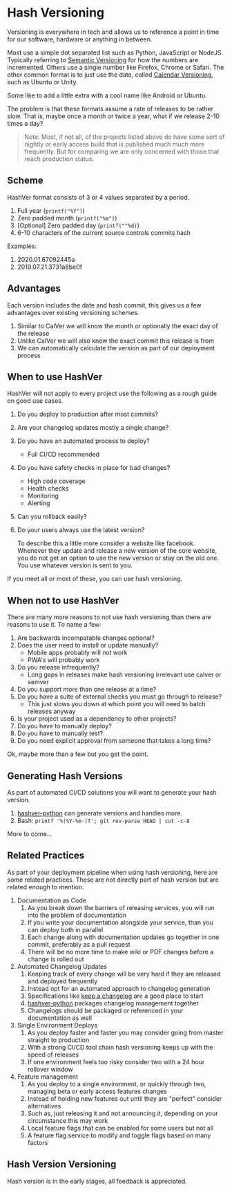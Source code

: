 # Hash Versioning
Versioning is everywhere in tech and allows us to reference a point in time
for our software, hardware or anything in between.

Most use a simple dot separated list such as Python, JavaScript or NodeJS.
Typically referring to [Semantic Versioning](https://semver.org) for how the numbers are incremented.
Others use a single number like Firefox, Chrome or Safari.
The other common format is to just use the date, called [Calendar Versioning](https://calver.org),
such as Ubuntu or Unity.

Some like to add a little extra with a cool name like Android or Ubuntu.

The problem is that these formats assume a rate of releases to be rather slow.
That is, maybe once a month or twice a year, what if we release 2-10 times a day?

> Note:
    Most, if not all, of the projects listed above do have some sort of nightly
    or early access build that is published much much more frequently.
    But for comparing we are only concerned with those that reach production
    status.

## Scheme
HashVer format consists of 3 or 4 values separated by a period.

1. Full year (`printf("%Y")`)
1. Zero padded month  (`printf("%m")`)
1. [Optional] Zero padded day (`printf(""%d)`)
1. 6-10 characters of the current source controls commits hash

Examples:

1. 2020.01.67092445a
1. 2019.07.21.3731a8be0f

## Advantages
Each version includes the date and hash commit, this gives us a few advantages
over existing versioning schemes.

1. Similar to CalVer we will know the month or optionally the exact day of the release
1. Unlike CalVer we will also know the exact commit this release is from
1. We can automatically calculate the version as part of our deployment process

## When to use HashVer
HashVer will not apply to every project use the following as a rough guide on
good use cases.

1. Do you deploy to production after most commits?
1. Are your changelog updates mostly a single change?
1. Do you have an automated process to deploy?
    * Full CI/CD recommended
1. Do you have safety checks in place for bad changes?
    * High code coverage
    * Health checks
    * Monitoring
    * Alerting
1. Can you rollback easily?
1. Do your users always use the latest version?

    To describe this a little more consider a website like facebook.
    Whenever they update and release a new version of the core website, you do
    not get an option to use the new version or stay on the old one.
    You use whatever version is sent to you.

If you meet all or most of these, you can use hash versioning.

## When not to use HashVer
There are many more reasons to not use hash versioning than there are reasons to use
it.
To name a few:

1. Are backwards incompatable changes optional?
1. Does the user need to install or update manually?
    * Mobile apps probably will not work
    * PWA's will probably work
1. Do you release infrequently?
    * Long gaps in releases make hash versioning irrelevant use calver or semver
1. Do you support more than one release at a time?
1. Do you have a suite of external checks you must go through to release?
    * This just slows you down at which point you will need to batch releases anyway
1. Is your project used as a dependency to other projects?
1. Do you have to manually deploy?
1. Do you have to manually test?
1. Do you need explicit approval from someone that takes a long time?

Ok, maybe more than a few but you get the point.

## Generating Hash Versions
As part of automated CI/CD solutions you will want to generate your hash version.

1. [hashver-python](https://github.com/miniscruff/hashversion-python) can generate versions and handles more.
1. Bash: `printf '%(%Y-%m-)T'; git rev-parse HEAD | cut -c-8`

More to come...

## Related Practices
As part of your deployment pipeline when using hash versioning, here are some related practices.
These are not directly part of hash version but are related enough to mention.

1. Documentation as Code
    1. As you break down the barriers of releasing services, you will run into the problem of documentation
    1. If you write your documentation alongside your service, than you can deploy both in parallel
    1. Each change along with documentation updates go together in one commit, preferably as a pull request
    1. There will be no more time to make wiki or PDF changes before a change is rolled out
1. Automated Changelog Updates
    1. Keeping track of every change will be very hard if they are released and deployed frequently
    1. Instead opt for an automated approach to changelog generation
    1. Specifications like [keep a changelog](https://keepachangelog.com/) are a good place to start
    1. [hashver-python](https://github.com/miniscruff/hashversion-python) packages changelog management together
    1. Changelogs should be packaged or referenced in your documentation as well
1. Single Environment Deploys
    1. As you deploy faster and faster you may consider going from master straight to production
    1. With a strong CI/CD tool chain hash versioning keeps up with the speed of releases
    1. If one environment feels too risky consider two with a 24 hour rollover window
1. Feature management
    1. As you deploy to a single environment, or quickly through two, managing beta or early access features changes
    1. Instead of holding new features out until they are "perfect" consider alternatives
    1. Such as, just releasing it and not announcing it, depending on your circumstance this may work
    1. Local feature flags that can be enabled for some users but not all
    1. A feature flag service to modify and toggle flags based on many factors

## Hash Version Versioning
Hash version is in the early stages, all feedback is appreciated.
